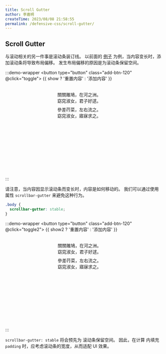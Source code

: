 ```yaml
---
title: Scroll Gutter
author: 李嘉明
createTime: 2023/08/08 21:58:55
permalink: /defensive-css/scroll-gutter/
---
```


<script lang="ts" setup>
import { ref } from 'vue'

const show = ref(false)
const toggle = () => {
  show.value = !show.value
}

const show2 = ref(false)
const toggle2 = () => {
  show2.value = !show2.value
}
</script>

## Scroll Gutter

与滚动相关的另一件事是滚动条装订线。
以前面的 [例子](/defensive-css/scroll-chaining/) 为例，当内容变长时，添加滚动条将导致布局偏移。
发生布局偏移的原因是为滚动条保留空间。

<style>
.body-scroll-120 {
  width: 168px;
  height: 270px;
  margin: 0 auto;
  overflow-y: auto;
  background: var(--vp-c-bg);
  border-radius: 5px;
  border: solid 1px var(--vp-c-divider);
  padding: 10px;
  box-shadow: var(--vp-shadow-2);
}
.body-scroll-120::-webkit-scrollbar {
  width: 7px;
}
.body-scroll-120::-webkit-scrollbar-thumb {
  background-color: var(--vp-c-gray-1);
}
.body-scroll-120::-webkit-scrollbar-track {
  background-color: var(--vp-c-gray-soft);
}

.body-scroll-120.stable {
  scrollbar-gutter: stable;
  padding-right: 8px;
}

.body-scroll-120 p {
  margin: 8px 0;
}

.body-scroll-120 p:nth-child(n+3) {
  display: none;
}
.body-scroll-120.show p:nth-child(n+3) {
  display: block;
}
.add-btn-120 {
  background: var(--vp-c-brand-1);
  color: var(--vp-c-bg);
  padding: 0 10px;
  border-radius: 5px;
  margin-bottom: 20px;
}
</style>

:::demo-wrapper
<button type="button" class="add-btn-120" @click="toggle">
{{ show ? '重置内容' : '添加内容' }}
</button>

<div class="body-scroll-120" :class="{ show }">
  <p>關關雎鳩，在河之洲。<br/>窈窕淑女，君子好逑。</p>
  <p>參差荇菜，左右流之。<br/>窈窕淑女，寤寐求之。</p>
  <p>求之不得，寤寐思服。<br/>悠哉悠哉，輾轉反側。</p>
  <p>參差荇菜，左右采之。<br/>窈窕淑女，琴瑟友之。</p>
  <p>參差荇菜，左右芼之。<br/>窈窕淑女，鍾鼓樂之。</p>
</div>
:::

请注意，当内容因显示滚动条而变长时，内容是如何移动的。
我们可以通过使用属性 `scrollbar-gutter` 来避免这种行为。

```css
.body {
  scrollbar-gutter: stable;
}
```

:::demo-wrapper
<button type="button" class="add-btn-120" @click="toggle2">
{{ show2 ? '重置内容' : '添加内容' }}
</button>

<div class="body-scroll-120 stable" :class="{ show: show2 }">
  <p>關關雎鳩，在河之洲。<br/>窈窕淑女，君子好逑。</p>
  <p>參差荇菜，左右流之。<br/>窈窕淑女，寤寐求之。</p>
  <p>求之不得，寤寐思服。<br/>悠哉悠哉，輾轉反側。</p>
  <p>參差荇菜，左右采之。<br/>窈窕淑女，琴瑟友之。</p>
  <p>參差荇菜，左右芼之。<br/>窈窕淑女，鍾鼓樂之。</p>
</div>
:::

`scrollbar-gutter: stable` 将会预先为 滚动条保留空间。
因此，在计算 内填充 `padding` 时，应考虑滚动条的宽度，从而适配 UI 效果。
